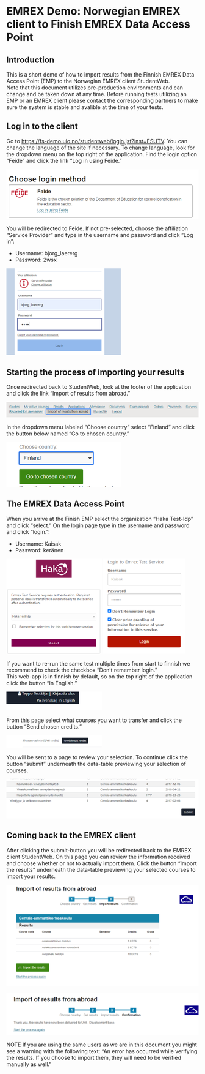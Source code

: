 EMREX Demo: Norwegian EMREX client to Finish EMREX Data Access Point
====================================================================

Introduction
------------
This is a short demo of how to import results from the Finnish EMREX Data Access Point (EMP) to the Norwegian EMREX client StudentWeb.  
Note that this document utilizes pre-production environments and can change and be taken down at any time. Before running tests utilizing an EMP or an EMREX client please contact the corresponding partners to make sure the system is stable and avalible at the time of your tests. 

Log in to the client
--------------------
Go to https://fs-demo.uio.no/studentweb/login.jsf?inst=FSUTV. You can change the language of the site if necessary. To change language, look for the dropdown menu on the top right of the application. Find the login option “Feide” and click the link “Log in using Feide.”

![Architecture](images/image1.png)
 
You will be redirected to Feide. If not pre-selected, choose the affiliation “Service Provider” and type in the username and password and click “Log in”:  
- Username: bjorg_laererg  
- Password: 2wsx

<img src="images/image2.png" style="width: 300px">

Starting the process of importing your results
----------------------------------------------
Once redirected back to StudentWeb, look at the footer of the application and click the link “Import of results from abroad.”

![Architecture](images/image3.png)

In the dropdown menu labeled “Choose country” select “Finland” and click the button below named “Go to chosen country.”

<img src="images/image4.png" style="width: 300px">

The EMREX Data Access Point
---------------------------
When you arrive at the Finish EMP select the organization “Haka Test-Idp” and click “select.” On the login page type in the username and password and click “login.”:  
- Username: Kaisak  
- Password: keränen

<img src="images/image5.png" style="width: 250px">
<img src="images/image6.png" style="width: 215px">

If you want to re-run the same test multiple times from start to finnish we recommend to check the checkbox “Don’t remember login.”  
This web-app is in finnish by default, so on the top right of the application click the button “In English.”

<img src="images/image7.png" style="width: 250px">
 
From this page select what courses you want to transfer and click the button “Send chosen credits.”

<img src="images/image8.png" style="width: 250px">
 
You will be sent to a page to review your selection. To continue click the button “submit” underneath the data-table previewing your selection of courses.

![Architecture](images/image9.png)

Coming back to the EMREX client
-------------------------------
After clicking the submit-button you will be redirected back to the EMREX client StudentWeb. On this page you can review the information received and choose whether or not to actually import them. Click the button “Import the results” underneath the data-table previewing your selected courses to import your results. 
 
![Architecture](images/image10.png)

![Architecture](images/image11.png)

NOTE If you are using the same users as we are in this document you might see a warning with the following text: “An error has occurred while verifying the results. If you choose to import them, they will need to be verified manually as well.” 
